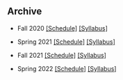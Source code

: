 ## Archive


* Fall 2020 [[Schedule]](/docs/schedule/fall) [[Syllabus]](/docs/archive/fall-20)

* Spring 2021 [[Schedule]](/docs/schedule/spring) [[Syllabus]](/docs/archive/spring-21)

* Fall 2021 [[Schedule]](/docs/schedule/fall-21) [[Syllabus]](/docs/archive/fall-21)

* Spring 2022 [[Schedule]](/docs/schedule/spring-22) [[Syllabus]](/docs/archive/spring-22)